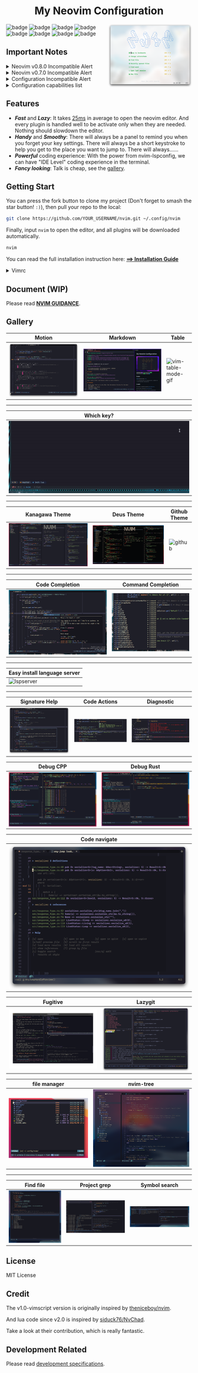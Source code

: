 <h1 align="center">My Neovim Configuration</h1>
<img src="./docs/images/screenshot.png" width="45%" align="right"/>

![badge](https://github.com/avimitin/nvim/actions/workflows/test.yml/badge.svg)
![badge](https://github.com/avimitin/nvim/actions/workflows/lint.yml/badge.svg)
![badge](https://img.shields.io/badge/Language-Lua-blue?logo=lua&logoColor=blue)
![badge](https://img.shields.io/github/contributors/Avimitin/nvim?color=dark-green)
![badge](https://img.shields.io/github/issues/Avimitin/nvim)
![badge](https://img.shields.io/github/license/Avimitin/nvim)
![badge](https://img.shields.io/github/forks/Avimitin/nvim?style=social)
![badge](https://img.shields.io/github/stars/Avimitin/nvim?style=social)

## Important Notes

<details>
    <summary markdown="span">Neovim v0.8.0 Incompatible Alert</summary>

- Markdown Preview failed to open due to `NVIM_LISTEN_ADDRESS` [removal](https://github.com/iamcco/markdown-preview.nvim/issues/452).
Fix available in my [fork](https://github.com/Avimitin/markdown-preview.nvim).

</details>

<details>
    <summary markdown="span">Neovim v0.7.0 Incompatible Alert</summary>

Neovim v0.7.0 has released. The configuration itself is working fine.
But there are also other changes that might incompatible with your computer.

- libvterm 0.1 is now required, as neovim has bug with 0.2 version. This might
make your terminal can't handle keymap correctly.

    > Arch Linux can use this mechanic to replace the dependency:
    > https://github.com/neovim/neovim/issues/17956#issuecomment-1086647838/
    >
    > Bug Report: https://github.com/neovim/neovim/issues/16699
    >
    > Fix PR: https://github.com/neovim/neovim/pull/17329

</details>

<details>
    <summary markdown="span">Configuration Incompatible Alert</summary>
The configuration is no more compatible with neovim 0.6.0 now.
If you are still using neovim 0.6.0, please checkout to the 4.0.2 version:

```bash
git clone https://github.com/Avimitin/nvim
git checkout 4.0.2
```
</details>

<details>
    <summary markdown="span">Configuration capabilities list</summary>

| Neovim Version                   | Configuration Version |
|----------------------------------|-----------------------|
| `NVIM-v0.8.0-dev+98-g069da468d5` | `HEAD`                |
| `NVIM v0.8.0`                    | `6.0.0`               |
| `NVIM v0.7*`                     | `5.2.2`               |
| `NVIM v0.6*`                     | `4.0.2`               |

</details>

## Features

* ***Fast*** and ***Lazy***: It takes [25ms](./fixtures/benchmark.txt) in average to open the neovim editor.
And every plugin is handled well to be activate only when they are needed.
Nothing should slowdown the editor.
* ***Handy*** and ***Smoothy***: There will always be a panel to remind you
when you forget your key settings. There will always be a short keystroke to help
you get to the place you want to jump to. There will always......
* ***Powerful*** coding experience: With the power from nvim-lspconfig, we can
have "IDE Level" coding experience in the terminal.
* ***Fancy looking***: Talk is cheap, see the [gallery](#Gallery).

## Getting Start

You can press the fork button to clone my project (Don't forget
to smash the star button! `:)`), then pull your repo to the local:

```bash
git clone https://github.com/YOUR_USERNAME/nvim.git ~/.config/nvim
```

Finally, input `nvim` to open the editor, and all plugins will be downloaded automatically.

```bash
nvim
```

You can read the full installation instruction here:
[**==> Installation Guide**](https://avimitin.github.io/nvim/en_us/installation.html)

<details>
    <summary markdown="span">Vimrc</summary>

***Minimal vimrc***: If you want a minimal vimrc, try this

```bash
curl -SL "https://raw.githubusercontent.com/Avimitin/nvim/master/.vimrc" -o ~/.vimrc
```

</details>

## Document (WIP)

Please read [**NVIM GUIDANCE**](https://avimitin.github.io/nvim).

## Gallery

| Motion                                      | Markdown                              | Table                                              |
|---------------------------------------------|---------------------------------------|----------------------------------------------------|
| ![LightSpeed](./docs/images/lightspeed.png) | ![image](./docs/images/neovim-md.png) | ![vim-table-mode-gif](./docs/images/tablemode.gif) |

---

| Which key?                                    |
|-----------------------------------------------|
| ![which-key.gif](./docs/images/which-key.gif) |

---

| Kanagawa Theme                          | Deus Theme                      | Github Theme                                                                                                                                                              |
|-----------------------------------------|---------------------------------|---------------------------------------------------------------------------------------------------------------------------------------------------------------------------|
| ![Kanagawa](./docs/images/kanagawa.png) | ![deus](./docs/images/deus.png) | ![github](https://camo.githubusercontent.com/4bb7ad6c319b5ce63bed16cb25753e603fee510d59a1fad0245bc3d0bda8445d/68747470733a2f2f696d6775722e636f6d2f4f5077424449342e706e67) |

---

| Code Completion                       | Command Completion                                 |
|---------------------------------------|----------------------------------------------------|
| ![coding](./docs/images/nvim-cmp.png) | ![cmp-cmdline](./docs/images/nvim-cmp-cmdline.png) |

---

| Easy install language server                                                                                       |
|--------------------------------------------------------------------------------------------------------------------|
| ![lspserver](https://user-images.githubusercontent.com/6705160/150685720-782e33ba-172c-44b6-8558-fb4e98495294.png) |

---

| Signature Help                       | Code Actions                                    | Diagnostic                                      |
|--------------------------------------|-------------------------------------------------|-------------------------------------------------|
| ![lsp-popup](./docs/images/help.png) | ![lsp-codeaction](./docs/images/codeaction.png) | ![lsp-diagnostic](./docs/images/diagnostic.png) |

| Debug CPP                               | Debug Rust                                |
|-----------------------------------------|-------------------------------------------|
| ![cpp](./docs/images/dap-debug-cpp.png) | ![Rust](./docs/images/dap-debug-rust.png) |


| Code navigate                         |
|---------------------------------------|
| ![Anyjump](./docs/images/anyjump.png) |


| Fugitive                                       | Lazygit                                      |
|------------------------------------------------|----------------------------------------------|
| ![fugitive](./docs/images/neovim-fugitive.png) | ![lazygit](./docs/images/neovim-lazygit.png) |


| file manager                        | nvim-tree                                 |
|-------------------------------------|-------------------------------------------|
| ![VFiler](./docs/images/vfiler.png) | ![nvim-tree](./docs/images/nvim-tree.png) |

---

| Find file                                           | Project grep                                        | Symbol search                                   |
|-----------------------------------------------------|-----------------------------------------------------|-------------------------------------------------|
| ![find-file](./docs/images/telescope-find-file.png) | ![live-grep](./docs/images/telescope-live-grep.png) | ![symbols](./docs/images/telescope-symbols.png) |

## License

MIT License

## Credit

The v1.0-vimscript version is originally inspired by
[theniceboy/nvim](https://github.com/theniceboy/nvim).

And lua code since v2.0 is inspired by
[siduck76/NvChad](https://github.com/siduck76/NvChad).

Take a look at their contribution, which is really fantastic.

## Development Related

Please read [development specifications](./docs/src/en_us/development.md).
